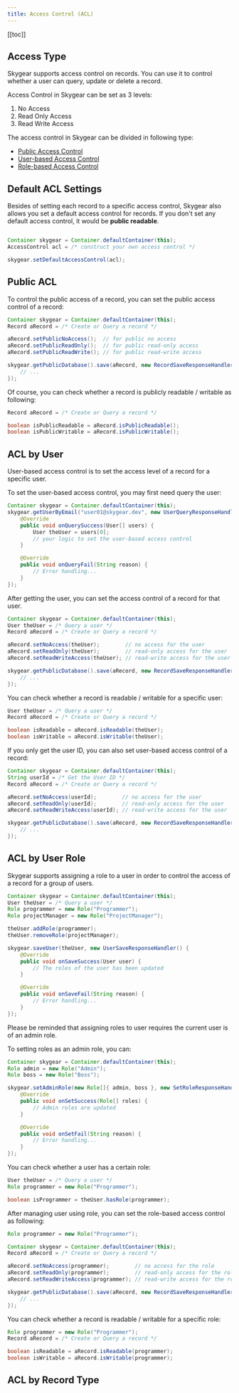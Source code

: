 ```yaml
---
title: Access Control (ACL)
---
```


[[toc]]


## Access Type

Skygear supports access control on records. You can use it to control whether
a user can query, update or delete a record.

Access Control in Skygear can be set as 3 levels:

1. No Access
2. Read Only Access
3. Read Write Access

The access control in Skygear can be divided in following type:

- [Public Access Control][doc-acl-public]
- [User-based Access Control][doc-acl-user-based]
- [Role-based Access Control][doc-acl-role-based]


## Default ACL Settings

Besides of setting each record to a specific access control, Skygear also
allows you set a default access control for records. If you don't set any
default access control, it would be **public readable**.

```java

Container skygear = Container.defaultContainer(this);
AccessControl acl = /* construct your own access control */

skygear.setDefaultAccessControl(acl);

```

<a id='acl-public'></a>
## Public ACL
To control the public access of a record, you can set the public access control
of a record:

```java
Container skygear = Container.defaultContainer(this);
Record aRecord = /* Create or Query a record */

aRecord.setPublicNoAccess();  // for public no access
aRecord.setPublicReadOnly();  // for public read-only access
aRecord.setPublicReadWrite(); // for public read-write access

skygear.getPublicDatabase().save(aRecord, new RecordSaveResponseHandler(){
    // ...
});

```

Of course, you can check whether a record is publicly readable / writable as
following:

```java
Record aRecord = /* Create or Query a record */

boolean isPublicReadable = aRecord.isPublicReadable();
boolean isPublicWritable = aRecord.isPublicWritable();

```

<a id='acl-user-based'></a>
## ACL by User

User-based access control is to set the access level of a record for a specific
user.

To set the user-based access control, you may first need query the user:

```java
Container skygear = Container.defaultContainer(this);
skygear.getUserByEmail("user01@skygear.dev", new UserQueryResponseHandler(){
    @Override
    public void onQuerySuccess(User[] users) {
        User theUser = users[0];
        // your logic to set the user-based access control
    }

    @Override
    public void onQueryFail(String reason) {
        // Error handling...
    }
});
```

After getting the user, you can set the access control of a record for that user.

```java
Container skygear = Container.defaultContainer(this);
User theUser = /* Query a user */
Record aRecord = /* Create or Query a record */

aRecord.setNoAccess(theUser);        // no access for the user
aRecord.setReadOnly(theUser);        // read-only access for the user
aRecord.setReadWriteAccess(theUser); // read-write access for the user

skygear.getPublicDatabase().save(aRecord, new RecordSaveResponseHandler(){
    // ...
});

```

You can check whether a record is readable / writable for a specific user:

```java
User theUser = /* Query a user */
Record aRecord = /* Create or Query a record */

boolean isReadable = aRecord.isReadable(theUser);
boolean isWritable = aRecord.isWritable(theUser);

```

If you only get the user ID, you can also set user-based access control of
a record:

```java
Container skygear = Container.defaultContainer(this);
String userId = /* Get the User ID */
Record aRecord = /* Create or Query a record */

aRecord.setNoAccess(userId);        // no access for the user
aRecord.setReadOnly(userId);        // read-only access for the user
aRecord.setReadWriteAccess(userId); // read-write access for the user

skygear.getPublicDatabase().save(aRecord, new RecordSaveResponseHandler(){
    // ...
});

```

<a id='acl-role-based'></a>
## ACL by User Role

Skygear supports assigning a role to a user in order to control the access of
a record for a group of users.

```java
Container skygear = Container.defaultContainer(this);
User theUser = /* Query a user */
Role programmer = new Role("Programmer");
Role projectManager = new Role("ProjectManager");

theUser.addRole(programmer);
theUser.removeRole(projectManager);

skygear.saveUser(theUser, new UserSaveResponseHandler() {
    @Override
    public void onSaveSuccess(User user) {
        // The roles of the user has been updated
    }

    @Override
    public void onSaveFail(String reason) {
        // Error handling...
    }
});

```

Please be reminded that assigning roles to user requires the current user is of
an admin role.

To setting roles as an admin role, you can:

```java
Container skygear = Container.defaultContainer(this);
Role admin = new Role("Admin");
Role boss = new Role("Boss");

skygear.setAdminRole(new Role[]{ admin, boss }, new SetRoleResponseHandler() {
    @Override
    public void onSetSuccess(Role[] roles) {
        // Admin roles are updated
    }

    @Override
    public void onSetFail(String reason) {
        // Error handling...
    }
});

```

You can check whether a user has a certain role:

```java
User theUser = /* Query a user */
Role programmer = new Role("Programmer");

boolean isProgrammer = theUser.hasRole(programmer);

```

After managing user using role, you can set the role-based access control as
following:

```java
Role programmer = new Role("Programmer");

Container skygear = Container.defaultContainer(this);
Record aRecord = /* Create or Query a record */

aRecord.setNoAccess(programmer);        // no access for the role
aRecord.setReadOnly(programmer);        // read-only access for the role
aRecord.setReadWriteAccess(programmer); // read-write access for the role

skygear.getPublicDatabase().save(aRecord, new RecordSaveResponseHandler(){
    // ...
});

```

You can check whether a record is readable / writable for a specific role:

```java
Role programmer = new Role("Programmer");
Record aRecord = /* Create or Query a record */

boolean isReadable = aRecord.isReadable(programmer);
boolean isWritable = aRecord.isWritable(programmer);

```


## ACL by Record Type

[doc-acl-public]: #acl-public
[doc-acl-user-based]: #acl-user-based
[doc-acl-role-based]: #acl-role-based
